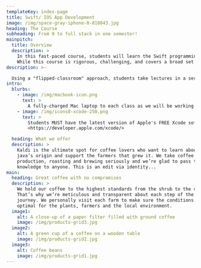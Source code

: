 ```yaml
---
templateKey: index-page
title: Swift/ IOS App Development
image: /img/space-gray-iphone-8-818043.jpg
heading: The Course
subheading: From 0 to full stack in one semester!
mainpitch:
  title: Overview
  description: >
    In this fast-paced course, students will learn the Swift programming language and iOS app development skills. 
    While this course is rigorous, challenging, and covers a broad set of topics at a rapid pace, the course assumes NO prior programming experience.
description: >-

  Using a "flipped-classroom" approach, students take lectures in a series of online videos embedded in a web-based course/reference/quiz book, following along with videos as they learn programming concepts and build apps. Although this is a flipped class, expect a challenging course. Class is mandatory (this is NOT an online course) and class time will be used for additional exercises, concept review, and student questions.Students should be prepared to spend significant time each week on self-directed learning and regular programming projects. This course can be used in place of ISYS 2157 Programming for Management for credit toward the Information Systems concentration. Make sure to bring the following:
intro:
  blurbs:
    - image: /img/macbook-icon.png
      text: >
        A fully-charged Mac laptop to each class as we will be working extensively with local development environments
    - image: /img/icons8-xcode-250.png
      text: >
        Students MUST have the latest version of Apple's FREE Xcode software installed. The software is available through: 
        <https://developer.apple.com/xcode/>

  heading: What we offer
  description: >
    Kaldi is the ultimate spot for coffee lovers who want to learn about their
    java’s origin and support the farmers that grew it. We take coffee
    production, roasting and brewing seriously and we’re glad to pass that
    knowledge to anyone. This is an edit via identity...
main:
  heading: Great coffee with no compromises
  description: >
    We hold our coffee to the highest standards from the shrub to the cup.
    That’s why we’re meticulous and transparent about each step of the coffee’s
    journey. We personally visit each farm to make sure the conditions are
    optimal for the plants, farmers and the local environment.
  image1:
    alt: A close-up of a paper filter filled with ground coffee
    image: /img/products-grid3.jpg
  image2:
    alt: A green cup of a coffee on a wooden table
    image: /img/products-grid2.jpg
  image3:
    alt: Coffee beans
    image: /img/products-grid1.jpg
---
```

